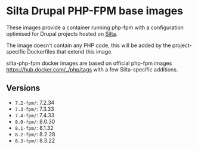 # Silta Drupal PHP-FPM base images

These images provide a container running php-fpm with a configuration optimised for Drupal projects hosted on [Silta](https://github.com/wunderio/silta). 

The image doesn't contain any PHP code, this will be added by the project-specific Dockerfiles that extend this
image.

silta-php-fpm docker images are based on official php-fpm images https://hub.docker.com/_/php/tags with a few Silta-specific additions.

## Versions
- `7.2-fpm/`: 7.2.34
- `7.3-fpm/`: 7.3.33
- `7.4-fpm/`: 7.4.33
- `8.0-fpm/`: 8.0.30
- `8.1-fpm/`: 8.1.32
- `8.2-fpm/`: 8.2.28
- `8.3-fpm/`: 8.3.22
